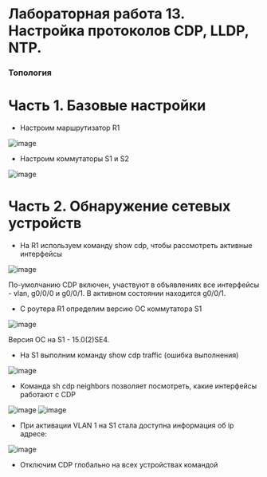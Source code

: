 # Лабораторная работа 13. Настройка протоколов CDP, LLDP, NTP.

### Топология

# Часть 1. Базовые настройки

- Настроим маршрутизатор R1

![image](https://user-images.githubusercontent.com/89464074/176669175-33fdf505-0fc9-4901-b845-1bb8c0ea35bd.png)

- Настроим коммутаторы S1 и S2

![image](https://user-images.githubusercontent.com/89464074/176669991-bc0fa1e0-7f9b-4255-940a-525bd15c3fb1.png)


# Часть 2. Обнаружение сетевых устройств

- На R1 используем команду show cdp, чтобы рассмотреть активные интерфейсы

![image](https://user-images.githubusercontent.com/89464074/176671803-2f6e69f5-71df-4100-b9a0-327e42be779d.png)

По-умолчанию CDP включен, участвуют в объявлениях все интерфейсы - vlan, g0/0/0 и g0/0/1. В активном состоянии находится g0/0/1.

- С роутера R1 определим версию ОС коммутатора S1

![image](https://user-images.githubusercontent.com/89464074/176672361-581f4396-a099-47fa-bfb5-92419ab84010.png)

Версия ОС на S1 - 15.0(2)SE4.

- На S1 выполним команду show cdp traffic (ошибка выполнения)

![image](https://user-images.githubusercontent.com/89464074/176673231-f6c19559-d4d1-4159-9dbc-5bb0eeaaa14f.png)

- Команда sh cdp neighbors позволяет посмотреть, какие интерфейсы работают с CDP

![image](https://user-images.githubusercontent.com/89464074/176674706-6b4933b1-7f7e-4e4e-b80a-913ea936faa4.png)
![image](https://user-images.githubusercontent.com/89464074/176674383-33e73062-85cc-45f3-a07c-9eff18be1237.png)


- При активации VLAN 1 на S1 стала доступна информация об ip адресе:

![image](https://user-images.githubusercontent.com/89464074/176673697-9754a7f1-2921-4e48-bdb9-2a2a8d6d20b4.png)

- Отключим CDP глобально на всех устройствах командой 


